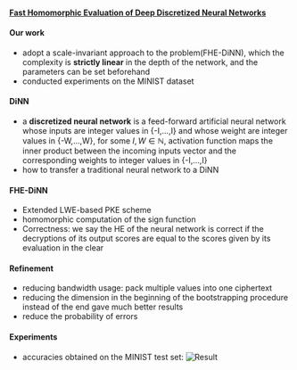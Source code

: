 #### [Fast Homomorphic Evaluation of Deep Discretized Neural Networks](https://eprint.iacr.org/2017/1114.pdf)

#### Our work

- adopt a scale-invariant approach to the problem(FHE-DiNN), which the complexity is **strictly linear** in the depth of the network, and the parameters can be set beforehand
- conducted experiments on the MINIST dataset

#### DiNN

- a **discretized neural network** is a feed-forward artificial neural network whose inputs are integer values in {-I,...,I} and whose weight are integer values in {-W,...,W}, for some $I,W\in\mathbb{N}$, activation function maps the inner product between the incoming inputs vector and the corresponding weights to integer values in {-I,...,I}
- how to transfer a traditional neural network to a DiNN

#### FHE-DiNN

- Extended LWE-based PKE scheme
- homomorphic computation of the sign function
- Correctness: we say the HE of the neural network is correct if the decryptions of its output scores are equal to the scores given by its evaluation in the clear 

#### Refinement

- reducing bandwidth usage: pack multiple values into one ciphertext
- reducing the dimension in the beginning of the bootstrapping procedure instead of the end gave much better results
- reduce the probability of errors 

#### Experiments
- accuracies obtained on the MINIST test set:
  ![Result](28-1.PNG)

  
